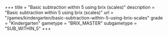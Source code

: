 +++
title = "Basic subtraction within 5 using brix (scales)"
description = "Basic subtraction within 5 using brix (scales)"
url = "/games/kindergarten/basic-subtraction-within-5-using-brix-scales"
grade = "Kindergarten"
gametype = "BRIX_MASTER"
subgametype = "SUB_WITHIN_5"
+++